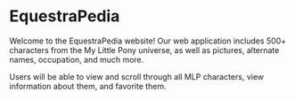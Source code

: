 # EquestraPedia

Welcome to the EquestraPedia website! Our web application includes 500+ characters from the My Little Pony universe, as well as pictures, alternate names, occupation, and much more.

Users will be able to view and scroll through all MLP characters, view information about them, and favorite them.
